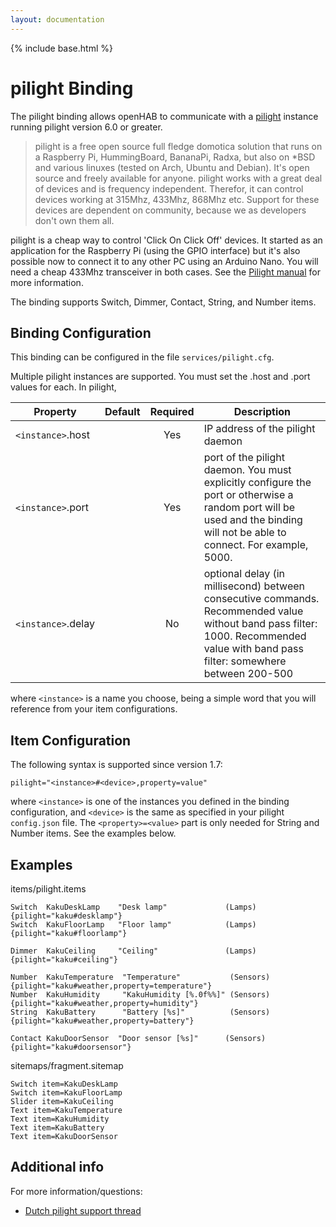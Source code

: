 ```yaml
---
layout: documentation
---
```


{% include base.html %}

# pilight Binding

The pilight binding allows openHAB to communicate with a [pilight](http://www.pilight.org/) instance running pilight version 6.0 or greater.

> pilight is a free open source full fledge domotica solution that runs on a Raspberry Pi, HummingBoard, BananaPi, Radxa, but also on *BSD and various linuxes (tested on Arch, Ubuntu and Debian). It's open source and freely available for anyone. pilight works with a great deal of devices and is frequency independent. Therefor, it can control devices working at 315Mhz, 433Mhz, 868Mhz etc. Support for these devices are dependent on community, because we as developers don't own them all.

pilight is a cheap way to control 'Click On Click Off' devices. It started as an application for the Raspberry Pi (using the GPIO interface) but it's also possible now to connect it to any other PC using an Arduino Nano. You will need a cheap 433Mhz transceiver in both cases. See the [Pilight manual](http://manual.pilight.org/en/electronics-wiring) for more information.

The binding supports Switch, Dimmer, Contact, String, and Number items.

## Binding Configuration

This binding can be configured in the file `services/pilight.cfg`.

Multiple pilight instances are supported. You must set the .host and .port values for each. In pilight, 

| Property | Default | Required | Description |
|----------|---------|:--------:|-------------|
| `<instance>`.host | |   Yes   | IP address of the pilight daemon |
| `<instance>`.port | |   Yes   | port of the pilight daemon. You must explicitly configure the port or otherwise a random port will be used and the binding will not be able to connect.   For example, 5000. |
| `<instance>`.delay | |  No    | optional delay (in millisecond) between consecutive commands.  Recommended value without band pass filter: 1000. Recommended value with band pass filter: somewhere between 200-500 |

where `<instance>` is a name you choose, being a simple word that you will reference from your item configurations.

## Item Configuration

The following syntax is supported since version 1.7:

```
pilight="<instance>#<device>,property=value"
```

where `<instance>` is one of the instances you defined in the binding configuration, and `<device>` is the same as specified in your pilight `config.json` file. The `<property>=<value>` part is only needed for String and Number items.  See the examples below.

## Examples

items/pilight.items

```
Switch  KakuDeskLamp    "Desk lamp"             (Lamps)         {pilight="kaku#desklamp"}
Switch  KakuFloorLamp   "Floor lamp"            (Lamps)         {pilight="kaku#floorlamp"}

Dimmer  KakuCeiling     "Ceiling"               (Lamps)         {pilight="kaku#ceiling"}

Number  KakuTemperature  "Temperature"           (Sensors)      {pilight="kaku#weather,property=temperature"}
Number  KakuHumidity     "KakuHumidity [%.0f%%]" (Sensors)      {pilight="kaku#weather,property=humidity"}
String  KakuBattery      "Battery [%s]"          (Sensors)      {pilight="kaku#weather,property=battery"}

Contact KakuDoorSensor  "Door sensor [%s]"      (Sensors)       {pilight="kaku#doorsensor"}
```

sitemaps/fragment.sitemap

```
Switch item=KakuDeskLamp
Switch item=KakuFloorLamp
Slider item=KakuCeiling
Text item=KakuTemperature
Text item=KakuHumidity
Text item=KakuBattery
Text item=KakuDoorSensor
```

## Additional info

For more information/questions:

- [Dutch pilight support thread](http://gathering.tweakers.net/forum/list_messages/1581828/4)
